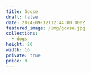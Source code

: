 ```yaml
---
title: Goose
draft: false
date: 2024-09-12T12:44:00.000Z
featured_image: /img/goose.jpg
collections:
  - dogs
height: 20
width: 16
private: true
price: 0
---
```

